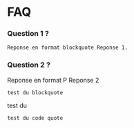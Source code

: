 # FAQ

### Question 1 ?

`
Reponse en format blockquote
Reponse 1.
`

### Question 2 ?

Reponse en format P
Reponse 2

`test du blockquote`

test du <P>

```
test du code quote
```